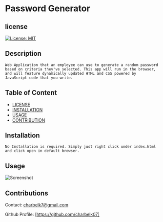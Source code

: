 # Password Generator

## license

[![License: MIT](https://img.shields.io/badge/License-MIT-yellow.svg)](https://opensource.org/licenses/MIT)

## Description

    Web Application that an employee can use to generate a random password based on criteria they've selected. This app will run in the browser, and will feature dynamically updated HTML and CSS powered by JavaScript code that you write.

## Table of Content

- [LICENSE](#license)
- [INSTALLATION](#installation)
- [USAGE](#usage)
- [CONTRIBUTION](#contribution)

## Installation

    No Installation is required. Simply just right click under index.html and click open in default browser.

## Usage

![Screenshot](<Screenshot 2023-09-05 at 11.44.34 PM.png>)

## Contributions

Contact: charbelk7@gmail.com

Github Profile: [https://github.com/charbelk07]
